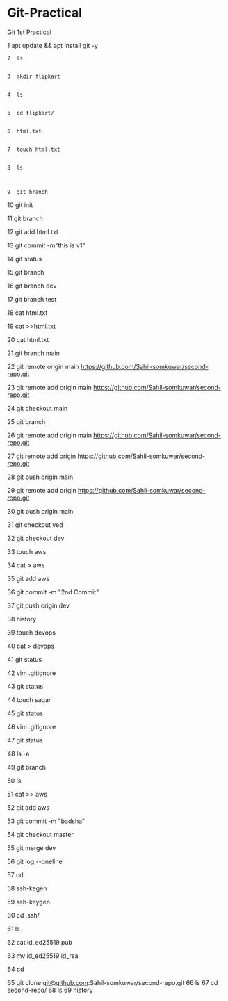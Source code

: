 # Git-Practical
Git 1st Practical



  1  apt update && apt install git -y

  
    2  ls

    
    3  mkdir flipkart

    
    4  ls

    
    5  cd flipkart/

    
    6  html.txt

    
    7  touch html.txt

    
    8  ls


  
    9  git branch

    
   10  git init

   
   11  git branch

   
   12  git add html.txt

   
   13  git commit -m"this is v1"

   
   14  git status

   
   15  git branch

   
   16  git branch dev

   
   17  git branch test

   
   18  cat html.txt

   
   19  cat >>html.txt


   
   20  cat html.txt

   
   21  git branch main

   
   22  git remote origin main https://github.com/Sahil-somkuwar/second-repo.git

   
   23  git remote add origin main https://github.com/Sahil-somkuwar/second-repo.git

   
   24  git checkout main

   
   25  git branch

   
   26  git remote add origin main https://github.com/Sahil-somkuwar/second-repo.git

   
   27  git remote add origin https://github.com/Sahil-somkuwar/second-repo.git

   
   28  git push origin main

   
   29  git remote add origin https://github.com/Sahil-somkuwar/second-repo.git

   
   30  git push origin main

   
   31  git checkout ved

   
   32  git checkout dev

   
   33  touch aws

   
   34  cat > aws


   35  git add aws

   
   36  git commit -m "2nd Commit"

   
   37  git push origin dev

   
   38  history

   
   39  touch devops


   40  cat > devops

   
   41  git status

   
   42  vim .gitignore

   
   43  git status

   
   44  touch sagar

   45  git status

   
   46  vim .gitignore

   
   47  git status

   
   48  ls -a

   
   49  git branch

   
   50  ls

   
   51  cat >> aws

   
   52  git add aws

   
   53  git commit -m "badsha"



   
   54  git checkout master

   
   55  git merge dev

   
   56  git log --oneline

   
   57  cd

   
   58  ssh-kegen

   
   59  ssh-keygen

   
   60  cd .ssh/

   
   61  ls

   
   62  cat id_ed25519.pub

   
   63  mv id_ed25519 id_rsa

   64  cd

   
   65  git clone git@github.com:Sahil-somkuwar/second-repo.git
   66  ls
   67  cd second-repo/
   68  ls
   69  history
